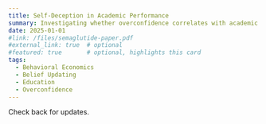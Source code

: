 ```yaml
---
title: Self-Deception in Academic Performance
summary: Investigating whether overconfidence correlates with academic achievement and how signaling one's true ability influences outcomes and beliefs.
date: 2025-01-01
#link: /files/semaglutide-paper.pdf
#external_link: true  # optional
#featured: true       # optional, highlights this card
tags:
  - Behavioral Economics
  - Belief Updating
  - Education
  - Overconfidence
---
```


Check back for updates.
